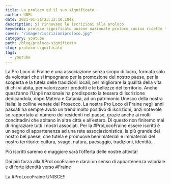 ```yaml
---
title: La proloco ed il suo significato
author: UNPL
date: 2021-01-31T23:13:10.104Z
description: Si rinnovano le iscrizioni alla proloco
keywords: proloco significato unione nazionale proloco cucina ricette tradizionali esse abruzzesi italia cuoco chef cousine cinque-stelle paesi abruzzesi
cover: "/images/iscrizioniproloco.jpg"
category: youtube
path: /blog/proloco-significato
slug: proloco-significato
tags:
  - youtube
---
```


La Pro Loco di Fraine è una associazione senza scopo di lucro, formata solo da volontari che si impegnano per la promozione del nostro paese, per la scoperta e la tutela delle tradizioni locali, per migliorare la qualità della vita di chi vi abita, per valorizzare i prodotti e le bellezze del territorio.
Anche quest’anno l’Unpli nazionale ha predisposto la tessera di iscrizione dedicandola, dopo Matera e Catania, ad un patrimonio Unesco della nostra Italia: le colline venete del Prosecco.
La nostra Pro Loco di Fraine negli anni passati ha sempre avuto un trend molto positivo di iscrizioni, anzi notevole se rapportato al numero dei residenti nel paese, grazie anche ai molti concittadini che abitano in altre città e all’estero. Di questo non finiremo mai di ringraziare tutti i nostri associati.
Per la #ProLocoFraine essere iscritti è un segno di appartenenza ad una rete associazionistica, la più grande del nostro bel paese, che tutela e promuove beni materiali e immateriali del nostro territorio: cultura, svago, natura, paesaggio, tradizioni, identità...

Più iscritti saremo e maggiore sarà l’offerta delle nostre attività!

Dai più forza alla #ProLocoFraine e darai un senso di appartenenza valoriale e di forte identità verso #Fraine

La #ProLocoFraine UNISCE‼️
